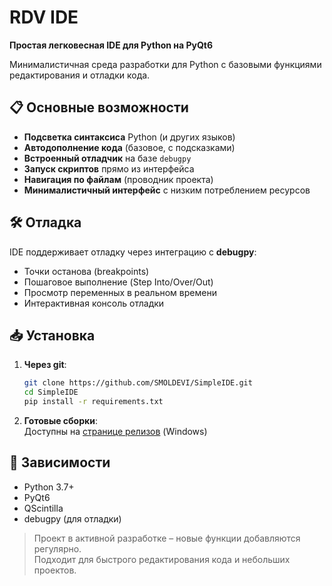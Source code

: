 # RDV IDE  
**Простая легковесная IDE для Python на PyQt6**  

Минималистичная среда разработки для Python с базовыми функциями редактирования и отладки кода.  

## 📋 Основные возможности  
- **Подсветка синтаксиса** Python (и других языков)  
- **Автодополнение кода** (базовое, с подсказками)  
- **Встроенный отладчик** на базе `debugpy`  
- **Запуск скриптов** прямо из интерфейса  
- **Навигация по файлам** (проводник проекта)  
- **Минималистичный интерфейс** с низким потреблением ресурсов  

## 🛠 Отладка  
IDE поддерживает отладку через интеграцию с **debugpy**:  
- Точки останова (breakpoints)  
- Пошаговое выполнение (Step Into/Over/Out)  
- Просмотр переменных в реальном времени  
- Интерактивная консоль отладки  

## 📥 Установка  
1. **Через git**:  
   ```bash 
   git clone https://github.com/SMOLDEVI/SimpleIDE.git
   cd SimpleIDE
   pip install -r requirements.txt
   ```

2. **Готовые сборки**:  
   Доступны на [странице релизов](https://github.com/SMOLDEVI/SimpleIDE/releases/tag/release) (Windows)  

## 🔧 Зависимости  
- Python 3.7+  
- PyQt6  
- QScintilla  
- debugpy (для отладки)  

> Проект в активной разработке – новые функции добавляются регулярно.  
> Подходит для быстрого редактирования кода и небольших проектов.
